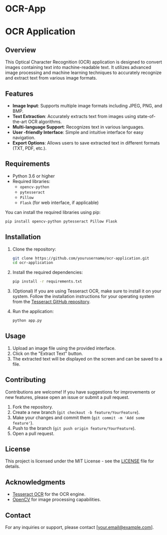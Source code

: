 ﻿# OCR-App
# OCR Application

## Overview

This Optical Character Recognition (OCR) application is designed to convert images containing text into machine-readable text. It utilizes advanced image processing and machine learning techniques to accurately recognize and extract text from various image formats.

## Features

- **Image Input**: Supports multiple image formats including JPEG, PNG, and BMP.
- **Text Extraction**: Accurately extracts text from images using state-of-the-art OCR algorithms.
- **Multi-language Support**: Recognizes text in various languages.
- **User -friendly Interface**: Simple and intuitive interface for easy navigation.
- **Export Options**: Allows users to save extracted text in different formats (TXT, PDF, etc.).

## Requirements

- Python 3.6 or higher
- Required libraries:
  - `opencv-python`
  - `pytesseract`
  - `Pillow`
  - `Flask` (for web interface, if applicable)
  
You can install the required libraries using pip:

```bash
pip install opencv-python pytesseract Pillow Flask
```

## Installation

1. Clone the repository:

   ```bash
   git clone https://github.com/yourusername/ocr-application.git
   cd ocr-application
   ```

2. Install the required dependencies:

   ```bash
   pip install -r requirements.txt
   ```

3. (Optional) If you are using Tesseract OCR, make sure to install it on your system. Follow the installation instructions for your operating system from the [Tesseract GitHub repository](https://github.com/tesseract-ocr/tesseract).

4. Run the application:

   ```bash
   python app.py
   ```

## Usage

1. Upload an image file using the provided interface.
2. Click on the "Extract Text" button.
3. The extracted text will be displayed on the screen and can be saved to a file.

## Contributing

Contributions are welcome! If you have suggestions for improvements or new features, please open an issue or submit a pull request.

1. Fork the repository.
2. Create a new branch (`git checkout -b feature/YourFeature`).
3. Make your changes and commit them (`git commit -m 'Add some feature'`).
4. Push to the branch (`git push origin feature/YourFeature`).
5. Open a pull request.

## License

This project is licensed under the MIT License - see the [LICENSE](LICENSE) file for details.

## Acknowledgments

- [Tesseract OCR](https://github.com/tesseract-ocr/tesseract) for the OCR engine.
- [OpenCV](https://opencv.org/) for image processing capabilities.

## Contact

For any inquiries or support, please contact [your.email@example.com].
